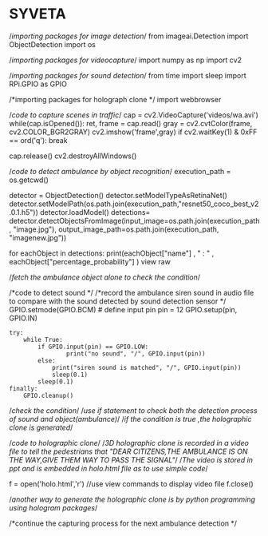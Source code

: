 # SYVETA
/*importing packages for image detection*/
from imageai.Detection import ObjectDetection
import os

/*importing packages for videocapture*/
import numpy as np
import cv2

/*importing packages for sound detection*/
from time import sleep
import RPi.GPIO as GPIO

/*importing packages for holograph clone */
import webbrowser

/*code to capture scenes in traffic*/
cap = cv2.VideoCapture('videos/wa.avi')
while(cap.isOpened()):
  ret, frame = cap.read()
  gray = cv2.cvtColor(frame, cv2.COLOR_BGR2GRAY)
  cv2.imshow('frame',gray)
  if cv2.waitKey(1) & 0xFF == ord('q'):
    break

cap.release()
cv2.destroyAllWindows()

/*code to detect ambulance by object recognition*/
execution_path = os.getcwd()

detector = ObjectDetection()
detector.setModelTypeAsRetinaNet()
detector.setModelPath(os.path.join(execution_path,"resnet50_coco_best_v2.0.1.h5"))
detector.loadModel()
detections= detector.detectObjectsFromImage(input_image=os.path.join(execution_path, "image.jpg"), output_image_path=os.path.join(execution_path, "imagenew.jpg"))

for eachObject in detections:
    print(eachObject["name"] , " : " , eachObject["percentage_probability"] )
view raw

/*fetch the ambulance object alone to check the condition*/

/*code to detect sound */
/*record the ambulance siren sound in audio file to compare with the sound detected by sound detection sensor */
    GPIO.setmode(GPIO.BCM)
    # define input pin
    pin = 12
    GPIO.setup(pin, GPIO.IN)

    try:
	    while True:
		    if GPIO.input(pin) == GPIO.LOW:
		    	    print("no sound", "/", GPIO.input(pin))	
		    else:
			    print("siren sound is matched", "/", GPIO.input(pin))
			    sleep(0.1)
		    sleep(0.1)	
    finally:
        GPIO.cleanup()

/*check the condition*/
/*use if statement to check both the detection process of sound and object(ambulance)*/
/*if the condition is true ,the holographic clone is generated*/


/*code to holographic clone*/
/*3D holographic clone is recorded in a video file to tell the pedestrians that "DEAR CITIZENS,THE AMBULANCE IS ON THE WAY,GIVE THEM WAY TO PASS THE SIGNAL"*/
/*The video is stored in ppt and is embedded in holo.html file as to use simple code*/

f = open('holo.html','r')
//use view commands to display video file
f.close()


/*another way to generate the holographic clone is by python programming using hologram packages*/



/*continue the capturing process for the next ambulance detection */
